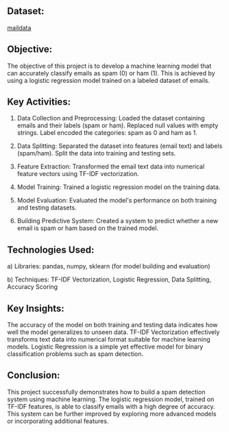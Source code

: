 ## Dataset:
[maildata](https://github.com/monikac24/OIB-SIP-Datasci-Spam_prediction/blob/main/mail_data.csv)
## Objective:
The objective of this project is to develop a machine learning model that can accurately classify emails as spam (0) or ham (1). This is achieved by using a logistic regression model trained on a labeled dataset of emails.

## Key Activities:
1. Data Collection and Preprocessing:
Loaded the dataset containing emails and their labels (spam or ham).
Replaced null values with empty strings.
Label encoded the categories: spam as 0 and ham as 1.

2. Data Splitting:
Separated the dataset into features (email text) and labels (spam/ham).
Split the data into training and testing sets.

3. Feature Extraction:
Transformed the email text data into numerical feature vectors using TF-IDF vectorization.

4. Model Training:
Trained a logistic regression model on the training data.

5. Model Evaluation:
Evaluated the model's performance on both training and testing datasets.

6. Building Predictive System:
Created a system to predict whether a new email is spam or ham based on the trained model.

## Technologies Used:
a) Libraries: pandas, numpy, sklearn (for model building and evaluation)

b) Techniques: TF-IDF Vectorization, Logistic Regression, Data Splitting, Accuracy Scoring

## Key Insights:
The accuracy of the model on both training and testing data indicates how well the model generalizes to unseen data.
TF-IDF Vectorization effectively transforms text data into numerical format suitable for machine learning models.
Logistic Regression is a simple yet effective model for binary classification problems such as spam detection.

## Conclusion:
This project successfully demonstrates how to build a spam detection system using machine learning. The logistic regression model, trained on TF-IDF features, is able to classify emails with a high degree of accuracy. This system can be further improved by exploring more advanced models or incorporating additional features.
